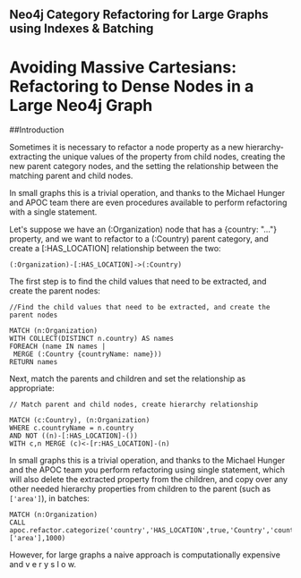 ## Neo4j Category Refactoring for Large Graphs using Indexes & Batching

# Avoiding Massive Cartesians: Refactoring to Dense Nodes in a Large Neo4j Graph

##Introduction

Sometimes it is necessary to refactor a node property as a new hierarchy- extracting the unique values of the property from child nodes, creating the new parent category nodes, and the setting the relationship between the matching parent and child nodes.

In small graphs this is a trivial operation, and thanks to the Michael Hunger and APOC team there are even procedures available to perform refactoring with a single statement.

Let's suppose we have an (:Organization) node that has a {country: "..."} property, and we want to refactor to a (:Country) parent category, and create a [:HAS_LOCATION] relationship between the two:

```
(:Organization)-[:HAS_LOCATION]->(:Country)
```

The first step is to find the child values that need to be extracted, and create the parent nodes:

```
//Find the child values that need to be extracted, and create the parent nodes

MATCH (n:Organization)
WITH COLLECT(DISTINCT n.country) AS names
FOREACH (name IN names |
 MERGE (:Country {countryName: name}))
RETURN names

```

Next, match the parents and children and set the relationship as appropriate:

```
// Match parent and child nodes, create hierarchy relationship

MATCH (c:Country), (n:Organization)
WHERE c.countryName = n.country
AND NOT ((n)-[:HAS_LOCATION]-())
WITH c,n MERGE (c)<-[r:HAS_LOCATION]-(n)
```

In small graphs this is a trivial operation, and thanks to the Michael Hunger and the APOC team you perform refactoring using single statement, which will also delete the extracted property from the children, and copy over any other needed hierarchy properties from children to the parent (such as `['area']`), in batches:

```
MATCH (n:Organization)
CALL apoc.refactor.categorize('country','HAS_LOCATION',true,'Country','countryName',['area'],1000)
```

However, for large graphs a naive approach is computationally expensive and v e r y   s l o w.
